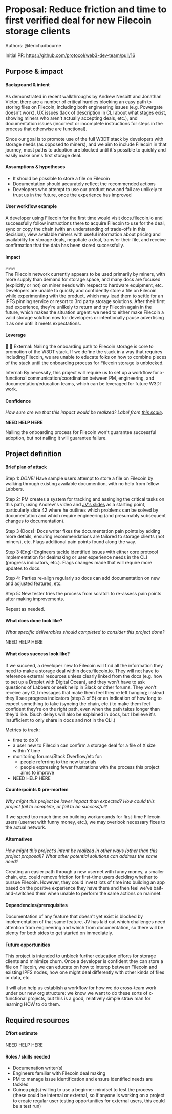 # Proposal: Reduce friction and time to first verified deal for new Filecoin storage clients

Authors: @terichadbourne

Initial PR: https://github.com/protocol/web3-dev-team/pull/16 <!-- Reference the PR first proposing this document. Oooh, self-reference! -->

<!--
This template is for a proposal/brief/pitch for a significant project to be undertaken by a Web3 Dev project team.
The goal of project proposals is to help us decide which work to take on, which things are more valuable than other things.
-->
<!--
A proposal should contain enough detail for others to understand how this project contributes to our team’s mission of product-market fit
for our unified stack of protocols, what is included in scope of the project, where to get started if a project team were to take this on,
and any other information relevant for prioritizing this project against others.
It does not need to describe the work in much detail. Most technical design and planning would take place after a proposal is adopted.
Good project scope aims for ~3-5 engineers for 1-3 months (though feel free to suggest larger-scoped projects anyway). 
Projects do not include regular day-to-day maintenance and improvement work, e.g. on testing, tooling, validation, code clarity, refactors for future capability, etc.
-->
<!--
For ease of discussion in PRs, consider breaking lines after every sentence or long phrase.
-->

## Purpose &amp; impact 
#### Background &amp; intent
As demonstrated in recent walkthroughs by Andrew Nesbitt and Jonathan Victor, there are a number of critical hurdles blocking an easy path to storing files on Filecoin, including both engineering issues (e.g. Powergate doesn't work), UX issues (lack of description in CLI about what stages exist, showing miners who aren't actually accepting deals, etc.), and documentation issues (incorrect or incomplete instructions for steps in the process that otherwise are functional).

Since our goal is to promote use of the full W3DT stack by developers with storage needs (as opposed to miners), and we aim to include Filecoin in that journey, most paths to adoption are blocked until it's possible to quickly and easily make one's first storage deal. 

#### Assumptions &amp; hypotheses
- It should be possible to store a file on Filecoin
- Documentation should accurately reflect the recommended actions
- Developers who attempt to use our product now and fail are unlikely to trust us in the future, once the experience has improved

#### User workflow example
A developer using Filecoin for the first time would visit docs.filecoin.io and successfully follow instructions there to acquire Filecoin to use for the deal, sync or copy the chain (with an understanding of trade-offs in this decision), view available miners with useful information about pricing and availability for storage deals, negotiate a deal, transfer their file, and receive confirmation that the data has been stored successfully. 

#### Impact
🔥🔥🔥  
The Filecoin network currently appears to be used primarily by miners, with more supply than demand for storage space, and many docs are focused (explicitly or not) on miner needs with respect to hardware equipment, etc. Developers are unable to quickly and confidently store a file on Filecoin while experimenting with the product, which may lead them to settle for an IPFS pinning service or resort to 3rd party storage solutions. After their first bad experience, they're unlikely to return and try Filecoin again in the future, which makes the situation urgent: we need to either make Filecoin a valid storage solution now for developers or intentionally pause advertising it as one until it meets expectations.

#### Leverage
🎯 🎯 
External: Nailing the onboarding path to Filecoin storage is core to promotion of the W3DT stack. If we define the stack in a way that requires including Filecoin, we are unable to educate folks on how to combine pieces of the stack until the onboarding process for Filecoin storage is unblocked. 

Internal:  By necessity, this project will require us to set up a workflow for x-functional communication/coordination between PM, engineering, and documentation/education teams, which can be leveraged for future W3DT work.


#### Confidence
_How sure are we that this impact would be realized? Label from [this scale](https://medium.com/@nimay/inside-product-introduction-to-feature-priority-using-ice-impact-confidence-ease-and-gist-5180434e5b15)_.

**NEED HELP HERE**

Nailing the onboarding process for Filecoin won't guarantee successful adoption, but not nailing it will guarantee failure. 

## Project definition
#### Brief plan of attack

Step 1: _DONE!_ Have sample users attempt to store a file on Filecoin by walking through existing available documention, with no help from fellow Labbers. 

Step 2: PM creates a system for tracking and assinging the critical tasks on this path, using Andrew's video and [JV's slides](https://docs.google.com/presentation/d/1UbO7LKo47KTZcPL8xK41ubFEZwJ7MeFnnAT0_y1yIII/edit?usp=sharing) as a starting point, particularly slide 42 where he outlines which problems can be solved by documentation and which require engineering (and presumably subsequent changes to documentation).

Step 3 (Docs): Docs writer fixes the documentation pain points by adding more details, ensuring recommendations are tailored to storage clients (not miners), etc. Flags additional pain points found along the way. 

Step 3 (Eng): Engineers tackle identified issues with either core protocol implementation for dealmaking or user experience needs in the CLI (progress indicators, etc.). Flags changes made that will require more updates to docs.

Step 4: Parties re-align regularly so docs can add documentation on new and adjusted features, etc. 

Step 5: New tester tries the process from scratch to re-assess pain points after making improvements.

Repeat as needed.


#### What does done look like?
_What specific deliverables should completed to consider this project done?_

NEED HELP HERE

####  What does success look like?

If we succeed, a developer new to Filecoin will find all the information they need to make a storage deal within docs.filecoin.io. They will not have to reference external resources unless clearly linked from the docs (e.g. how to set up a Droplet with Digital Ocean), and they won't have to ask questions of Labbers or seek hellp in Slack or other forums. They won't receive any CLI messages that make them feel they're left hanging; instead they'll see progress indicators (step 3 of 5) or an indication of how long to expect something to take (syncing the chain, etc.) to make them feel confident they're on the right path, even when the path takes longer than they'd like. (Such delays will also be explained in docs, but I believe it's insufficient to only share in docs and not in the CLI.) 

Metrics to track:
- time to do X 
- a user new to Filecoin can confirm a storage deal for a file of X size within Y time
- monitoring forums/Stack Overflow/etc for: 
    -  people referring to the new tutorials
    -  people expressing fewer frustrations with the process this project aims to improve
- NEED HELP HERE 

#### Counterpoints &amp; pre-mortem
_Why might this project be lower impact than expected? How could this project fail to complete, or fail to be successful?_

If we spend too much time on building workarounds for first-time Filecoin users (usernet with funny money, etc.), we may overlook necessary fixes to the actual network.

#### Alternatives
_How might this project’s intent be realized in other ways (other than this project proposal)? What other potential solutions can address the same need?_

Creating an easier path through a new usernet with funny money, a smaller chain, etc. could remove friction for first-time users deciding whether to pursue Filecoin. However, they could invest lots of time into building an app based on the positive experience they have there and then feel we've bait-and-switched them when unable to perform the same actions on mainnet. 

#### Dependencies/prerequisites
<!--List any other projects that are dependencies/prerequisites for this project that is being pitched.-->
Documentation of any feature that doesn't yet exist is blocked by implementation of that same feature. JV has laid out which challenges need attention from engineering and which from documentation, so there will be plenty for both sides to get started on immediately.  

#### Future opportunities
<!--What future projects/opportunities could this project enable?-->

This project is intended to unblock further education efforts for storage clients and minimize churn. Once a developer is confident they can store a file on Filecoin, we can educate on how to interop between Filecoin and existing IPFS nodes, how one might deal differently with other kinds of files or data, etc.

It will also help us establish a workflow for how we do cross-team work under our new org structure: we know we want to do these sorts of x-functional projects, but this is a good, relatively simple straw man for learning HOW to do them.

## Required resources

#### Effort estimate
<!--T-shirt size rating of the size of the project. If the project might require external collaborators/teams, please note in the roles/skills section below). 
For a team of 3-5 people with the appropriate skills:
- Small, 1-2 weeks
- Medium, 3-5 weeks
- Large, 6-10 weeks
- XLarge, >10 weeks
Describe any choices and uncertainty in this scope estimate. (E.g. Uncertainty in the scope until design work is complete, low uncertainty in execution thereafter.)
-->

NEED HELP HERE

#### Roles / skills needed
<!--Describe the knowledge/skill-sets and team that are needed for this project (e.g. PM, docs, protocol or library expertise, design expertise, etc.). If this project could be externalized to the community or a team outside PL's direct employment, please note that here.-->
- Documenation writer(s)
- Engineers familiar with Filecoin deal making
- PM to manage issue identification and ensure identified needs are tackled
- Guinea pig(s) willing to use a beginner mindset to test the process (these could be internal or external, so if anyone is working on a project to create regular user testing opportunities for external users, this could be a test run)
